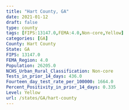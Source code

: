 ```yaml
---
title: "Hart County, GA"
date: 2021-01-12
draft: false
type: county
tags: [FIPS:13147.0,FEMA:4.0,Non-core,Yellow]
categories: [GA]
County: Hart County
State: GA
FIPS: 13147.0
FEMA_Region: 4.0
Population: 26205.0
NCHS_Urban_Rural_Classification: Non-core
Tests_in_prior_14_days: 436.0
Fourteen_day_test_rate_per_100000: 1664.0
Percent_Positivity_in_prior_14_days: 0.335
Level: Yellow
url: /states/GA/hart-county
---
```



